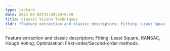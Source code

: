 ```yaml
---
type: lecture
date: 2022-03-02T23:59:59+8:49
title: Classic Vision Techniques
tldr: "Feature extraction and classic descriptors; Fitting: Least Square, RANSAC, Hough Voting; Optimization: First-order/Second-order methods."
---
```

Feature extraction and classic descriptors; Fitting: Least Square, RANSAC, Hough Voting; Optimization: First-order/Second-order methods.
